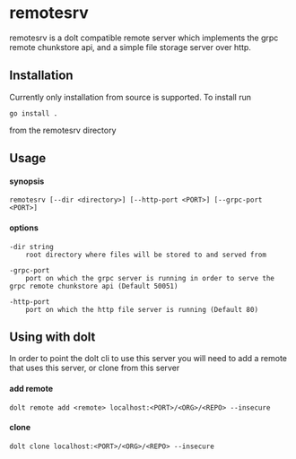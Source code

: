 # remotesrv

remotesrv is a dolt compatible remote server which implements the grpc remote chunkstore api, and a simple file storage server over http.

## Installation

Currently only installation from source is supported.  To install run 

    go install .
    
from the remotesrv directory


## Usage


#### synopsis

    remotesrv [--dir <directory>] [--http-port <PORT>] [--grpc-port <PORT>]
    
#### options

    -dir string
    	root directory where files will be stored to and served from
    
    -grpc-port
    	port on which the grpc server is running in order to serve the grpc remote chunkstore api (Default 50051)
    
    -http-port
    	port on which the http file server is running (Default 80)
      
## Using with dolt

In order to point the dolt cli to use this server you will need to add a remote that uses this server, or clone from this server

#### add remote

    dolt remote add <remote> localhost:<PORT>/<ORG>/<REPO> --insecure
   
#### clone

    dolt clone localhost:<PORT>/<ORG>/<REPO> --insecure
